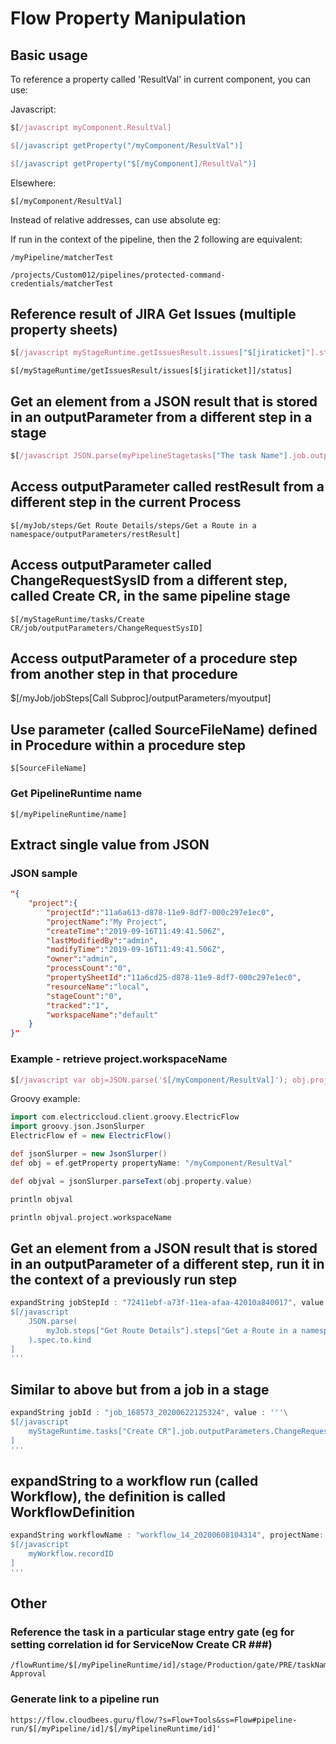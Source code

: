 # Flow Property Manipulation #

## Basic usage ##

To reference a property called 'ResultVal' in current component, you can use:

Javascript:
```javascript
$[/javascript myComponent.ResultVal]

$[/javascript getProperty("/myComponent/ResultVal")]

$[/javascript getProperty("$[/myComponent]/ResultVal")]
```

Elsewhere:

```
$[/myComponent/ResultVal]
```

Instead of relative addresses, can use absolute eg:

If run in the context of the pipeline, then the 2 following are equivalent:

```
/myPipeline/matcherTest

/projects/Custom012/pipelines/protected-command-credentials/matcherTest
```

## Reference result of JIRA Get Issues (multiple property sheets) ##
```javascript
$[/javascript myStageRuntime.getIssuesResult.issues["$[jiraticket]"].status]
```
```
$[/myStageRuntime/getIssuesResult/issues[$[jiraticket]]/status]
```

## Get an element from a JSON result that is stored in an outputParameter from a different step in a stage ##
```javascript
$[/javascript JSON.parse(myPipelineStagetasks["The task Name"].job.outputParameters)["JSON field Path"]]
```

## Access outputParameter called restResult from a different step in the current Process ##
```
$[/myJob/steps/Get Route Details/steps/Get a Route in a namespace/outputParameters/restResult]
```

## Access outputParameter called ChangeRequestSysID from a different step, called Create CR, in the same pipeline stage ##
```
$[/myStageRuntime/tasks/Create CR/job/outputParameters/ChangeRequestSysID]
```

## Access outputParameter of a procedure step from another step in that procedure ##
$[/myJob/jobSteps[Call Subproc]/outputParameters/myoutput]

## Use parameter (called SourceFileName) defined in Procedure within a procedure step ##
```
$[SourceFileName]
```

### Get PipelineRuntime name ###
```
$[/myPipelineRuntime/name]
```

## Extract single value from JSON ##
### JSON sample ###
```json
"{
	"project":{
		"projectId":"11a6a613-d878-11e9-8df7-000c297e1ec0",
		"projectName":"My Project",
		"createTime":"2019-09-16T11:49:41.506Z",
		"lastModifiedBy":"admin",
		"modifyTime":"2019-09-16T11:49:41.506Z",
		"owner":"admin",
		"processCount":"0",
		"propertySheetId":"11a6cd25-d878-11e9-8df7-000c297e1ec0",
		"resourceName":"local",
		"stageCount":"0",
		"tracked":"1",
		"workspaceName":"default"
	}
}"
```
### Example - retrieve project.workspaceName ###
```javascript
$[/javascript var obj=JSON.parse('$[/myComponent/ResultVal]'); obj.project.workspaceName]
```

Groovy example:
```groovy
import com.electriccloud.client.groovy.ElectricFlow
import groovy.json.JsonSlurper
ElectricFlow ef = new ElectricFlow()

def jsonSlurper = new JsonSlurper()
def obj = ef.getProperty propertyName: "/myComponent/ResultVal"

def objval = jsonSlurper.parseText(obj.property.value)

println objval

println objval.project.workspaceName
```


##  Get an element from a JSON result that is stored in an outputParameter of a different step, run it in the context of a previously run step ##
```groovy
expandString jobStepId : "72411ebf-a73f-11ea-afaa-42010a840017", value : '''\
$[/javascript
	JSON.parse(
		myJob.steps["Get Route Details"].steps["Get a Route in a namespace"].outputParameters.restResult
	).spec.to.kind
]
'''
```
## Similar to above but from a job in a stage ##
```groovy
expandString jobId : "job_168573_20200622125324", value : '''\
$[/javascript
	myStageRuntime.tasks["Create CR"].job.outputParameters.ChangeRequestSysID
]
'''
```

## expandString to a workflow run (called Workflow), the definition is called WorkflowDefinition ##
```groovy
expandString workflowName : "workflow_14_20200608104314", projectName: "pollServiceNow", value : '''\
$[/javascript
	myWorkflow.recordID
]
'''
```

## Other ##

### Reference the task in a particular stage entry gate (eg for setting correlation id for ServiceNow Create CR ###)
```
/flowRuntime/$[/myPipelineRuntime/id]/stage/Production/gate/PRE/taskName/ServiceNow Approval
```

### Generate link to a pipeline run ###
```
https://flow.cloudbees.guru/flow/?s=Flow+Tools&ss=Flow#pipeline-run/$[/myPipeline/id]/$[/myPipelineRuntime/id]'
```
